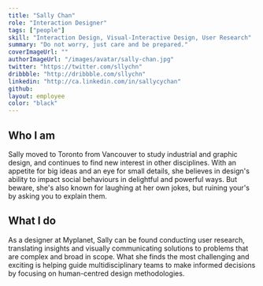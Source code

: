 ```yaml
---
title: "Sally Chan"
role: "Interaction Designer"
tags: ["people"]
skill: "Interaction Design, Visual-Interactive Design, User Research"
summary: "Do not worry, just care and be prepared."
coverImageUrl: ""
authorImageUrl: "/images/avatar/sally-chan.jpg"
twitter: "https://twitter.com/sllychn"
dribbble: "http://dribbble.com/sllychn"
linkedin: "http://ca.linkedin.com/in/sallycychan"
github:
layout: employee
color: "black"
---
```


## Who I am

Sally moved to Toronto from Vancouver to study industrial and graphic design, and continues to find new interest in other disciplines. With an appetite for big ideas and an eye for small details, she believes in design's ability to impact social behaviours in delightful and powerful ways. But beware, she's also known for laughing at her own jokes, but ruining your's by asking you to explain them.


## What I do

As a designer at Myplanet, Sally can be found conducting user research, translating insights and visually communicating solutions to problems that are complex and broad in scope. What she finds the most challenging and exciting is helping guide multidisciplinary teams to make informed decisions by focusing on human-centred design methodologies.
